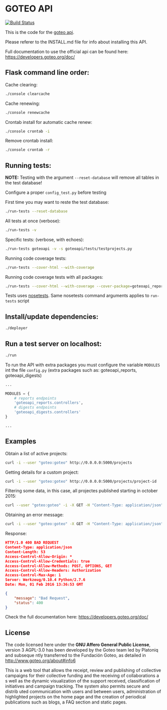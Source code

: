 GOTEO API
=========

[![Build Status](https://travis-ci.org/GoteoFoundation/goteo-api.svg?branch=master)](https://travis-ci.org/GoteoFoundation/goteo-api)

This is the code for the [goteo api](http://api.goteo.org/).

Please referer to the INSTALL.md file for info about installing this API.

Full documentation to use the official api can be found here: https://developers.goteo.org/doc/

Flask command line order:
----------

Cache clearing:

```bash
./console clearcache
```

Cache renewing:

```bash
./console renewcache
```

Crontab install for automatic cache renew:

```bash
./console crontab -i
```

Remove crontab install:
```bash
./console crontab -r
```

Running tests:
----------

**NOTE:** Testing with the argument `--reset-database` will remove all tables in the test database!

Configure a proper `config_test.py` before testing

First time you may want to reste the test database:

```bash
./run-tests --reset-database
```

All tests at once (verbose):

```bash
./run-tests -v
```

Specific tests: (verbose, with echoes):

```bash
./run-tests goteoapi -v -s goteoapi/tests/testprojects.py
```

Running code coverage tests:

```bash
./run-tests --cover-html --with-coverage
```

Running code coverage tests with all packages:

```bash
./run-tests --cover-html --with-coverage --cover-package=goteoapi_reports --cover-package=goteoapi_digests
```

Tests uses [nosetests](https://nose.readthedocs.org). Same nosetests command arguments applies to `run-tests` script

Install/update dependencies:
----------

```bash
./deployer
```

Run a test server on localhost:
----------

```bash
./run
```

To run the API with extra packages you must configure the variable `MODULES` int the file `config.py` (extra packages such as: goteoapi_reports, goteoapi_digests)

```python
...

MODULES = {
    # reports endpoints
    'goteoapi_reports.controllers',
    # digests endpoints
    'goteoapi_digests.controllers'
}

...
```

Examples
----------

Obtain a list of active projects:

```bash
curl -i --user "goteo:goteo" http://0.0.0.0:5000/projects
```

Getting details for a custom project:

```bash
curl -i --user "goteo:goteo" http://0.0.0.0:5000/projects/project-id
```

Filtering some data, in this case, all projectes published starting in october 2015:

```bash
curl --user "goteo:goteo" -i -X GET -H "Content-Type: application/json" -d '{"from_date":"2015-10-01"}' http://localhost:5000/projects/
```

Obtaining an error message:

```bash
curl -i --user "goteo:goteo" -X GET -H "Content-Type: application/json" http://0.0.0.0:5000/projects/
```

Response:

```json
HTTP/1.0 400 BAD REQUEST
Content-Type: application/json
Content-Length: 53
Access-Control-Allow-Origin: *
Access-Control-Allow-Credentials: true
Access-Control-Allow-Methods: POST, OPTIONS, GET
Access-Control-Allow-Headers: Authorization
Access-Control-Max-Age: 1
Server: Werkzeug/0.10.4 Python/2.7.6
Date: Mon, 01 Feb 2016 13:36:53 GMT

{
    "message": "Bad Request",
    "status": 400
}
```

Check the full documentation here: https://developers.goteo.org/doc/

License
-------

The code licensed here under the **GNU Affero General Public License**, version 3 AGPL-3.0 has been developed by the Goteo team led by Platoniq and subseque
ntly transferred to the Fundación Goteo, as detailed in http://www.goteo.org/about#info6

This is a web tool that allows the receipt, review and publishing of collective campaigns for their collective funding and the receiving of collaborations a
s well as the dynamic visualization of the support received, classification of initiatives and campaign tracking. The system also permits secure and distrib
uted communication with users and between users, administration of highlighted projects on the home page and the creation of periodical publications such as
 blogs, a FAQ section and static pages.




